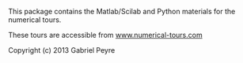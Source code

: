 This package contains the Matlab/Scilab and Python materials for the numerical tours. 

These tours are accessible from www.numerical-tours.com

Copyright (c) 2013 Gabriel Peyre
